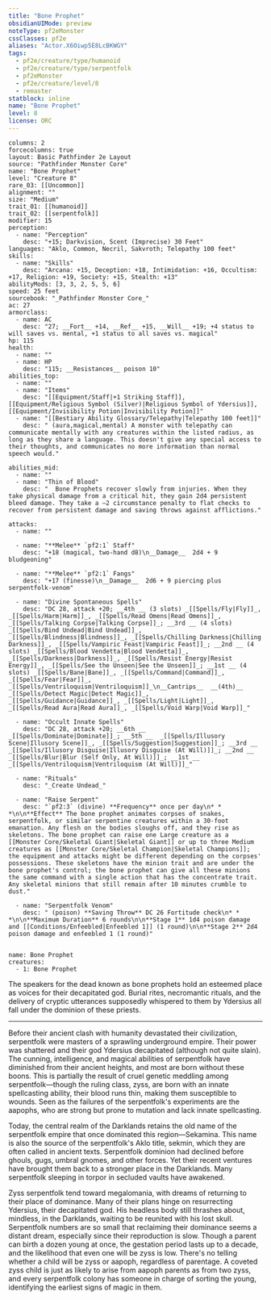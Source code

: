 ```yaml
---
title: "Bone Prophet"
obsidianUIMode: preview
noteType: pf2eMonster
cssClasses: pf2e
aliases: "Actor.X6Oiwp5E8LcBKWGY" 
tags:
  - pf2e/creature/type/humanoid
  - pf2e/creature/type/serpentfolk
  - pf2eMonster
  - pf2e/creature/level/8
  - remaster
statblock: inline
name: "Bone Prophet"
level: 8
license: ORC
---
```


```statblock
columns: 2
forcecolumns: true
layout: Basic Pathfinder 2e Layout
source: "Pathfinder Monster Core"
name: "Bone Prophet"
level: "Creature 8"
rare_03: [[Uncommon]]
alignment: ""
size: "Medium"
trait_01: [[humanoid]]
trait_02: [[serpentfolk]]
modifier: 15
perception:
  - name: "Perception"
    desc: "+15; Darkvision, Scent (Imprecise) 30 Feet"
languages: "Aklo, Common, Necril, Sakvroth; Telepathy 100 feet"
skills:
  - name: "Skills"
    desc: "Arcana: +15, Deception: +18, Intimidation: +16, Occultism: +17, Religion: +19, Society: +15, Stealth: +13"
abilityMods: [3, 3, 2, 5, 5, 6]
speed: 25 feet
sourcebook: "_Pathfinder Monster Core_"
ac: 27
armorclass:
  - name: AC
    desc: "27; __Fort__ +14, __Ref__ +15, __Will__ +19; +4 status to will saves vs. mental, +1 status to all saves vs. magical"
hp: 115
health:
  - name: ""
  - name: HP
    desc: "115; __Resistances__ poison 10"
abilities_top:
  - name: ""
  - name: "Items"
    desc: "[[Equipment/Staff|+1 Striking Staff]], [[Equipment/Religious Symbol (Silver)|Religious Symbol of Ydersius]], [[Equipment/Invisibility Potion|Invisibility Potion]]"
  - name: "[[Bestiary Ability Glossary/Telepathy|Telepathy 100 feet]]"
    desc: " (aura,magical,mental) A monster with telepathy can communicate mentally with any creatures within the listed radius, as long as they share a language. This doesn't give any special access to their thoughts, and communicates no more information than normal speech would."

abilities_mid:
  - name: ""
  - name: "Thin of Blood"
    desc: "  Bone Prophets recover slowly from injuries. When they take physical damage from a critical hit, they gain 2d4 persistent bleed damage. They take a –2 circumstance penalty to flat checks to recover from persistent damage and saving throws against afflictions."

attacks:
  - name: ""

  - name: "**Melee** `pf2:1` Staff"
    desc: "+18 (magical, two-hand d8)\n__Damage__  2d4 + 9 bludgeoning"

  - name: "**Melee** `pf2:1` Fangs"
    desc: "+17 (finesse)\n__Damage__  2d6 + 9 piercing plus serpentfolk-venom"

  - name: "Divine Spontaneous Spells"
    desc: "DC 28, attack +20; __4th __ (3 slots) _[[Spells/Fly|Fly]]_, _[[Spells/Harm|Harm]]_, _[[Spells/Read Omens|Read Omens]]_, _[[Spells/Talking Corpse|Talking Corpse]]_; __3rd __ (4 slots) _[[Spells/Bind Undead|Bind Undead]]_, _[[Spells/Blindness|Blindness]]_, _[[Spells/Chilling Darkness|Chilling Darkness]]_, _[[Spells/Vampiric Feast|Vampiric Feast]]_; __2nd __ (4 slots) _[[Spells/Blood Vendetta|Blood Vendetta]]_, _[[Spells/Darkness|Darkness]]_, _[[Spells/Resist Energy|Resist Energy]]_, _[[Spells/See the Unseen|See the Unseen]]_; __1st __ (4 slots) _[[Spells/Bane|Bane]]_, _[[Spells/Command|Command]]_, _[[Spells/Fear|Fear]]_, _[[Spells/Ventriloquism|Ventriloquism]]_\n__Cantrips__  __(4th)__ _[[Spells/Detect Magic|Detect Magic]]_, _[[Spells/Guidance|Guidance]]_, _[[Spells/Light|Light]]_, _[[Spells/Read Aura|Read Aura]]_, _[[Spells/Void Warp|Void Warp]]_"

  - name: "Occult Innate Spells"
    desc: "DC 28, attack +20; __6th __  _[[Spells/Dominate|Dominate]]_; __5th __  _[[Spells/Illusory Scene|Illusory Scene]]_, _[[Spells/Suggestion|Suggestion]]_; __3rd __  _[[Spells/Illusory Disguise|Illusory Disguise (At Will)]]_; __2nd __  _[[Spells/Blur|Blur (Self Only, At Will)]]_; __1st __  _[[Spells/Ventriloquism|Ventriloquism (At Will)]]_"

  - name: "Rituals"
    desc: "_Create Undead_"

  - name: "Raise Serpent"
    desc: "`pf2:3` (divine) **Frequency** once per day\n* * *\n\n**Effect** The bone prophet animates corpses of snakes, serpentfolk, or similar serpentine creatures within a 30-foot emanation. Any flesh on the bodies sloughs off, and they rise as skeletons. The bone prophet can raise one Large creature as a [[Monster Core/Skeletal Giant|Skeletal Giant]] or up to three Medium creatures as [[Monster Core/Skeletal Champion|Skeletal Champions]]; the equipment and attacks might be different depending on the corpses' possessions. These skeletons have the minion trait and are under the bone prophet's control; the bone prophet can give all these minions the same command with a single action that has the concentrate trait. Any skeletal minions that still remain after 10 minutes crumble to dust."

  - name: "Serpentfolk Venom"
    desc: " (poison) **Saving Throw** DC 26 Fortitude check\n* * *\n\n**Maximum Duration** 6 rounds\n\n**Stage 1** 1d4 poison damage and [[Conditions/Enfeebled|Enfeebled 1]] (1 round)\n\n**Stage 2** 2d4 poison damage and enfeebled 1 (1 round)"
 
```

```encounter-table
name: Bone Prophet
creatures:
  - 1: Bone Prophet
```



The speakers for the dead known as bone prophets hold an esteemed place as voices for their decapitated god. Burial rites, necromantic rituals, and the delivery of cryptic utterances supposedly whispered to them by Ydersius all fall under the dominion of these priests.

* * *

Before their ancient clash with humanity devastated their civilization, serpentfolk were masters of a sprawling underground empire. Their power was shattered and their god Ydersius decapitated (although not quite slain). The cunning, intelligence, and magical abilities of serpentfolk have diminished from their ancient heights, and most are born without these boons. This is partially the result of cruel genetic meddling among serpentfolk—though the ruling class, zyss, are born with an innate spellcasting ability, their blood runs thin, making them susceptible to wounds. Seen as the failures of the serpentfolk's experiments are the aapophs, who are strong but prone to mutation and lack innate spellcasting.

Today, the central realm of the Darklands retains the old name of the serpentfolk empire that once dominated this region—Sekamina. This name is also the source of the serpentfolk's Aklo title, sekmin, which they are often called in ancient texts. Serpentfolk dominion had declined before ghouls, gugs, umbral gnomes, and other forces. Yet their recent ventures have brought them back to a stronger place in the Darklands. Many serpentfolk sleeping in torpor in secluded vaults have awakened.

Zyss serpentfolk tend toward megalomania, with dreams of returning to their place of dominance. Many of their plans hinge on resurrecting Ydersius, their decapitated god. His headless body still thrashes about, mindless, in the Darklands, waiting to be reunited with his lost skull. Serpentfolk numbers are so small that reclaiming their dominance seems a distant dream, especially since their reproduction is slow. Though a parent can birth a dozen young at once, the gestation period lasts up to a decade, and the likelihood that even one will be zyss is low. There's no telling whether a child will be zyss or aapoph, regardless of parentage. A coveted zyss child is just as likely to arise from aapoph parents as from two zyss, and every serpentfolk colony has someone in charge of sorting the young, identifying the earliest signs of magic in them.
